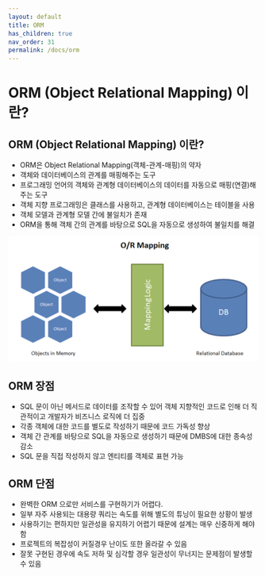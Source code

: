 ```yaml
---
layout: default
title: ORM
has_children: true
nav_order: 31
permalink: /docs/orm
---
```


# ORM (Object Relational Mapping) 이란?


## ORM (Object Relational Mapping) 이란?
- ORM은 Object Relational Mapping(객체-관계-매핑)의 약자
- 객체와 데이터베이스의 관계를 매핑해주는 도구
- 프로그래밍 언어의 객체와 관계형 데이터베이스의 데이터를 자동으로 매핑(연결)해주는 도구
- 객체 지향 프로그래밍은 클래스를 사용하고, 관계형 데이터베이스는 테이블을 사용
- 객체 모델과 관계형 모델 간에 불일치가 존재
- ORM을 통해 객체 간의 관계를 바탕으로 SQL을 자동으로 생성하여 불일치를 해결

![orm](../../assets/images/031_orm/orm1.png)


## ORM 장점
- SQL 문이 아닌 메서드로 데이터를 조작할 수 있어 객체 지향적인 코드로 인해 더 직관적이고 개발자가 비즈니스 로직에 더 집중
- 각종 객체에 대한 코드를 별도로 작성하기 때문에 코드 가독성 향상
- 객체 간 관계를 바탕으로 SQL을 자동으로 생성하기 때문에 DMBS에 대한 종속성 감소
- SQL 문을 직접 작성하지 않고 엔티티를 객체로 표현 가능


## ORM 단점
- 완벽한 ORM 으로만 서비스를 구현하기가 어렵다.
- 일부 자주 사용되는 대용량 쿼리는 속도를 위해 별도의 튜닝이 필요한 상황이 발생
- 사용하기는 편하지만 일관성을 유지하기 어렵기 때문에 설계는 매우 신중하게 해야함
- 프로젝트의 복잡성이 커질경우 난이도 또한 올라갈 수 있음
- 잘못 구현된 경우에 속도 저하 및 심각할 경우 일관성이 무너지는 문제점이 발생할 수 있음
